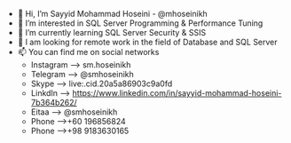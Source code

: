 - 👋 Hi, I’m Sayyid Mohammad Hoseini - @mhoseinikh
- 👀 I’m interested in SQL Server Programming & Performance Tuning
- 🌱 I’m currently learning SQL Server Security & SSIS
- 💞️ I am looking for remote work in the field of Database and SQL Server
- 📫 You can find me on social networks
   * Instagram --> sm.hoseinikh
   * Telegram  --> @smhoseinikh
   * Skype     --> live:.cid.20a5a86903c9a0fd
   * LinkdIn   --> https://www.linkedin.com/in/sayyid-mohammad-hoseini-7b364b262/
   * Eitaa     --> @smhoseinikh
   * Phone     -->+60 196856824
   * Phone     -->+98 9183630165

<!---
mhoseinikh/mhoseinikh is a ✨ special ✨ repository because its `README.md` (this file) appears on your GitHub profile.
You can click the Preview link to take a look at your changes.
--->
